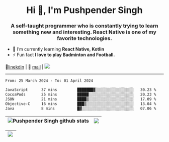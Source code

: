 <h1 align="center">Hi 👋, I'm Pushpender Singh</h1>
<h3 align="center">A self-taught programmer who is constantly trying to learn something new and interesting. React Native is one of my favorite technologies.</h3>

- 🌱 I’m currently learning **React Native, Kotlin**
- ⚡ Fun fact **I love to play Badminton and Football.**

👔[linekdin](https://www.linkedin.com/in/pushpender-singh-240061202/) | 📧 [mail](mailto:pushpendersingh694@gmail.com) | 
<a href="https://github.com/pushpender-singh-ap/pushpender-singh-ap">
    <img src="https://komarev.com/ghpvc/?username=pushpender-singh-ap&style=for-the-badge">
</a>


---

<!--START_SECTION:waka-->

```txt
From: 25 March 2024 - To: 01 April 2024

JavaScript      37 mins         ███████▓░░░░░░░░░░░░░░░░░   30.23 %
CocoaPods       25 mins         █████░░░░░░░░░░░░░░░░░░░░   20.23 %
JSON            21 mins         ████▒░░░░░░░░░░░░░░░░░░░░   17.09 %
Objective-C     16 mins         ███▒░░░░░░░░░░░░░░░░░░░░░   13.04 %
Java            8 mins          █▓░░░░░░░░░░░░░░░░░░░░░░░   07.06 %
```

<!--END_SECTION:waka-->


| <a><img align="center" src="https://github-readme-stats-iota-ecru-15.vercel.app/api?username=pushpender-singh-ap&show_icons=true&include_all_commits=true&theme=buefy&hide_border=true" alt="Pushpender Singh github stats" /></a> | <a><img align="center" src="https://github-readme-stats-iota-ecru-15.vercel.app/api/top-langs/?username=pushpender-singh-ap&layout=compact&theme=buefy&hide_border=true" /></a> |
| ------------- | ------------- |

| <a> <img align="left" src="https://github-readme-streak-stats.herokuapp.com/?user=pushpender-singh-ap" /></br> </a> |
| ------------- |
